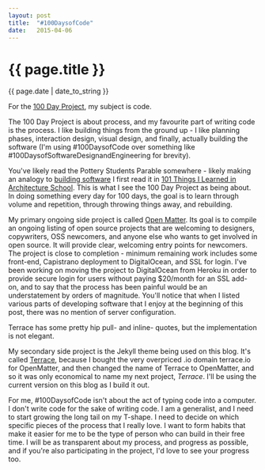 ```yaml
---
layout: post
title:  "#100DaysofCode"
date:   2015-04-06
---
```


<div class="header" style="background-image: url('{{ site.url }}/assets/post-header.jpg');">
  <div class="center">
    <h1>{{ page.title }}</h1>
  </div>
  <p class="meta">{{ page.date | date_to_string }}</p>

</div>


<div class="center">
  <p>
    For the <a href="http://thegreatdiscontent.com/100days">100 Day Project</a>, my subject is code.
  </p>
  <p>
    The 100 Day Project is about process, and my favourite part of writing code is the process. I like building things from the ground up - I like planning phases, interaction design, visual design, and finally, actually building the software (I'm using #100DaysofCode over something like #100DaysofSoftwareDesignandEngineering for brevity).
  </p>
  <p>
    You've likely read the Pottery Students Parable somewhere - likely making an analogy to <a href="http://jozonelayer.com/a-parable-of-pottery-and-coding/">building software</a> I first read it in <a href="http://www.amazon.ca/101-Things-Learned-Architecture-School/dp/0262062666/ref=sr_1_1?ie=UTF8&qid=1428370152&sr=8-1&keywords=101+things+architecture">101 Things I Learned in Architecture School</a>. This is what I see the 100 Day Project as being about. In doing something every day for 100 days, the goal is to learn through volume and repetition, through throwing things away, and rebuilding.
  </p>
  <p>
    My primary ongoing side project is called <a href="https://github.com/funionnn/openmatter">Open Matter</a>. Its goal is to compile an ongoing listing of open source projects that are welcoming to designers, copywriters, OSS newcomers, and anyone else who wants to get involved in open source. It will provide clear, welcoming entry points for newcomers. The project is close to completion - minimum remaining work includes some front-end, Capistrano deployment to DigitalOcean, and SSL for login. I've been working on moving the project to DigitalOcean from Heroku in order to provide secure login for users without paying $20/month for an SSL add-on, and to say that the process has been painful would be an understatement by orders of magnitude. You'll notice that when I listed various parts of developing software that I enjoy at the beginning of this post, there was no mention of server configuration.
  </p>
</div>
<div class="pull-left">
  Terrace has some pretty hip pull- and inline- quotes, but the implementation is not elegant.
</div>
<div class="center">
  <p>
    My secondary side project is the Jekyll theme being used on this blog. It's called <a href="https://github.com/funionnn/terrace">Terrace</a>, because I bought the very overpriced .io domain terrace.io for OpenMatter, and then changed the name of Terrace to OpenMatter, and so it was only economical to name my next project, <i>Terrace</i>. I'll be using the current version on this blog as I build it out.
  </p>
</div>
<div class="center">
  <p>
    For me, #100DaysofCode isn't about the act of typing code into a computer. I don't write code for the sake of writing code. I am a generalist, and I need to start growing the long tail on my T-shape. I need to decide on which specific pieces of the process that I really love. I want to form habits that make it easier for me to be the type of person who can build in their free time. I will be as transparent about my process, and progress as possible, and if you're also participating in the project, I'd love to see your progress too.
  </p>
</div>
